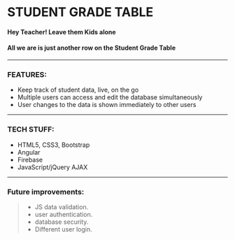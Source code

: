 # STUDENT GRADE TABLE
#### Hey Teacher! Leave them Kids alone
#### All we are is just another row on the Student Grade Table
--------------------------------------------------------------

### FEATURES:
-   Keep track of student data, live, on the go
-   Multiple users can access and edit the database simultaneously
-   User changes to the data is shown immediately to other users
-------------------------------------------------------------

### TECH STUFF:
- HTML5, CSS3,  Bootstrap
- Angular
- Firebase
- JavaScript/jQuery  AJAX
-------------------------------------------------------------

### Future improvements:
> - JS data validation.
> - user authentication.
> - database security.
> - Different user login.

